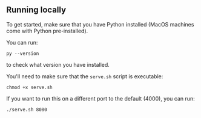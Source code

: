 ## Running locally

To get started, make sure that you have Python installed (MacOS machines come with Python pre-installed). 

You can run: 

```
py --version
```
to check what version you have installed. 

You'll need to make sure that the `serve.sh` script is executable: 

```
chmod +x serve.sh
```

If you want to run this on a different port to the default (4000), you can run: 

```
./serve.sh 8080
```